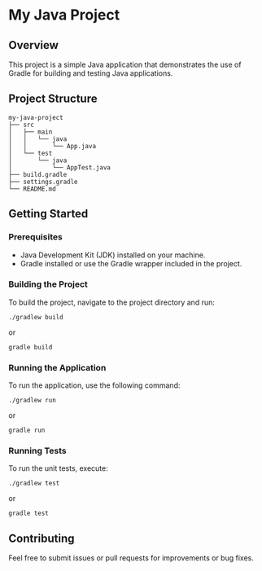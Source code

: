 # My Java Project

## Overview
This project is a simple Java application that demonstrates the use of Gradle for building and testing Java applications.

## Project Structure
```
my-java-project
├── src
│   ├── main
│   │   └── java
│   │       └── App.java
│   └── test
│       └── java
│           └── AppTest.java
├── build.gradle
├── settings.gradle
└── README.md
```

## Getting Started

### Prerequisites
- Java Development Kit (JDK) installed on your machine.
- Gradle installed or use the Gradle wrapper included in the project.

### Building the Project
To build the project, navigate to the project directory and run:
```
./gradlew build
```
or
```
gradle build
```

### Running the Application
To run the application, use the following command:
```
./gradlew run
```
or
```
gradle run
```

### Running Tests
To run the unit tests, execute:
```
./gradlew test
```
or
```
gradle test
```

## Contributing
Feel free to submit issues or pull requests for improvements or bug fixes.
